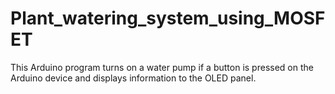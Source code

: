 # Plant_watering_system_using_MOSFET

This Arduino program turns on a water pump if a button is pressed on the Arduino device and displays information to the OLED panel.
